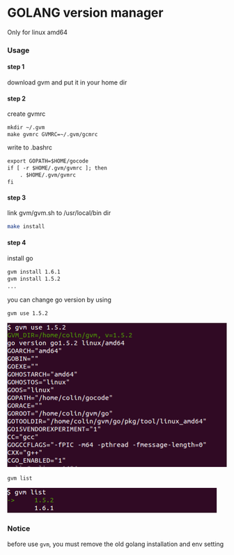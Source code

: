 # GOLANG version manager

Only for linux amd64

### Usage

#### step 1

download gvm and put it in your home dir

#### step 2

create gvmrc
```
mkdir ~/.gvm
make gvmrc GVMRC=~/.gvm/gcmrc
```

write to .bashrc
```
export GOPATH=$HOME/gocode
if [ -r $HOME/.gvm/gvmrc ]; then
    . $HOME/.gvm/gvmrc
fi

```

#### step 3

link gvm/gvm.sh to /usr/local/bin dir

```sh
make install
```

#### step 4

install go
```sh
gvm install 1.6.1
gvm install 1.5.2
...
```

you can change go version by using

```sh
gvm use 1.5.2
```
![command use](./resource/use.png)

```sh
gvm list
```
![command list](./resource/list.png)

### Notice

before use `gvm`, you must remove the old golang installation and env setting
